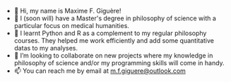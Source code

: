 - 👋 Hi, my name is Maxime F. Giguère!
- 👀 I (soon will) have a Master's degree in philosophy of science with a particular focus on medical humanities. 
- 🌱 I learnt Python and R as a complement to my regular philosophy courses. They helped me work efficiently and add some quantitative datas to my analyses. 
- 💞️ I’m looking to collaborate on new projects where my knowledge in philosophy of science and/or my programming skills will come in handy.
- 📫 You can reach me by email at m.f.giguere@outlook.com

<!---
MFGiguere/MFGiguere is a ✨ special ✨ repository because its `README.md` (this file) appears on your GitHub profile.
You can click the Preview link to take a look at your changes.
--->
